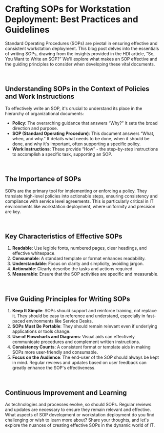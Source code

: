 # Crafting SOPs for Workstation Deployment: Best Practices and Guidelines

Standard Operating Procedures (SOPs) are pivotal in ensuring effective and consistent workstation deployment. This blog post delves into the essentials of writing SOPs, drawing from the insights provided in the HDI article, “So, You Want to Write an SOP?” We'll explore what makes an SOP effective and the guiding principles to consider when developing these vital documents.

<br>

## Understanding SOPs in the Context of Policies and Work Instructions

To effectively write an SOP, it's crucial to understand its place in the hierarchy of organizational documents:

- **Policy**: The overarching guidance that answers “Why?” It sets the broad direction and purpose.
- **SOP (Standard Operating Procedure)**: This document answers “What, when, and why.” It details what needs to be done, when it should be done, and why it's important, often supporting a specific policy.
- **Work Instructions**: These provide “How” - the step-by-step instructions to accomplish a specific task, supporting an SOP.

<br>

## The Importance of SOPs

SOPs are the primary tool for implementing or enforcing a policy. They translate high-level policies into actionable steps, ensuring consistency and compliance with service level agreements. This is particularly critical in IT environments like workstation deployment, where uniformity and precision are key.

<br>

## Key Characteristics of Effective SOPs

1. **Readable**: Use legible fonts, numbered pages, clear headings, and effective whitespace.
2. **Consumable**: A standard template or format enhances readability.
3. **Understandable**: Focus on clarity and simplicity, avoiding jargon.
4. **Actionable**: Clearly describe the tasks and actions required.
5. **Measurable**: Ensure that the SOP activities are specific and measurable.

<br>

## Five Guiding Principles for Writing SOPs

1. **Keep It Simple**: SOPs should support and reinforce training, not replace it. They should be easy to reference and understand, especially in fast-paced environments like Service Desks.
2. **SOPs Must Be Portable**: They should remain relevant even if underlying applications or tools change.
3. **Use of Flowcharts and Diagrams**: Visual aids can effectively communicate procedures and complement written instructions.
4. **Consistency Counts**: A consistent format or template aids in making SOPs more user-friendly and consumable.
5. **Focus on the Audience**: The end-user of the SOP should always be kept in mind. Regular reviews and updates based on user feedback can greatly enhance the SOP's effectiveness.

<br>

## Continuous Improvement and Learning

As technologies and processes evolve, so should SOPs. Regular reviews and updates are necessary to ensure they remain relevant and effective. What aspects of SOP development or workstation deployment do you find challenging or wish to learn more about? Share your thoughts, and let's explore the nuances of creating effective SOPs in the dynamic world of IT.

